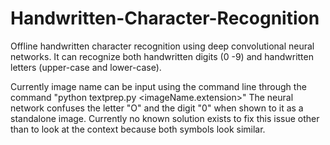 # Handwritten-Character-Recognition
Offline handwritten character recognition using deep convolutional neural networks. It can recognize both handwritten digits (0 -9) and
handwritten letters (upper-case and lower-case).

Currently image name can be input using the command line through the command
  "python textprep.py <imageName.extension>"
The neural network confuses the letter "O" and the digit "0" when shown to it as a standalone image. Currently no known solution exists to fix this issue
other than to look at the context because both symbols look similar.
